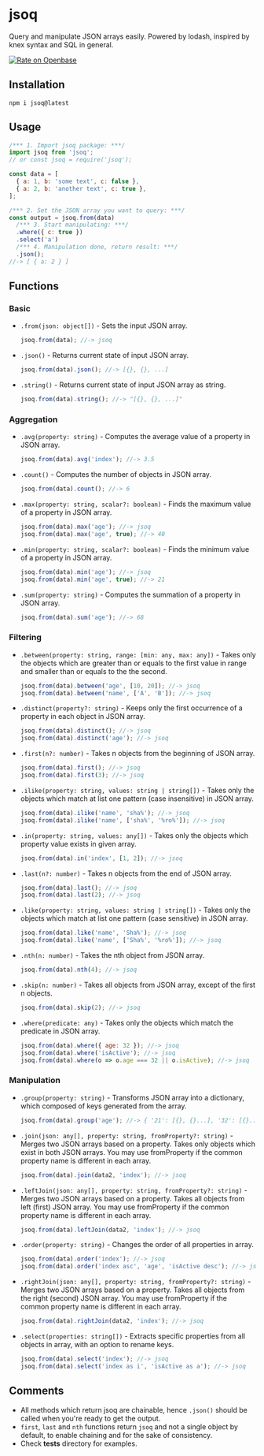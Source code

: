 # jsoq
Query and manipulate JSON arrays easily. Powered by lodash, inspired by knex syntax and SQL in general.

[![Rate on Openbase](https://badges.openbase.io/js/rating/jsoq.svg)](https://openbase.io/js/jsoq?utm_source=embedded&utm_medium=badge&utm_campaign=rate-badge)

## Installation
`npm i jsoq@latest`

## Usage
```javascript
/*** 1. Import jsoq package: ***/  
import jsoq from 'jsoq';
// or const jsoq = require('jsoq');

const data = [
  { a: 1, b: 'some text', c: false },
  { a: 2, b: 'another text', c: true },
];

/*** 2. Set the JSON array you want to query: ***/
const output = jsoq.from(data)
  /*** 3. Start manipulating: ***/
  .where({ c: true })
  .select('a')
  /*** 4. Manipulation done, return result: ***/
  .json();
//-> [ { a: 2 } ]
```

## Functions

### Basic
* `.from(json: object[])` - Sets the input JSON array.  
  ```javascript
  jsoq.from(data); //-> jsoq
  ```
* `.json()` - Returns current state of input JSON array.  
  ```javascript
  jsoq.from(data).json(); //-> [{}, {}, ...]
* `.string()` - Returns current state of input JSON array as string.  
  ```javascript
  jsoq.from(data).string(); //-> "[{}, {}, ...]"
  ```

### Aggregation
* `.avg(property: string)` - Computes the average value of a property in JSON array.  
  ```javascript
  jsoq.from(data).avg('index'); //-> 3.5
  ```
* `.count()` - Computes the number of objects in JSON array.  
  ```javascript
  jsoq.from(data).count(); //-> 6
  ```
* `.max(property: string, scalar?: boolean)` - Finds the maximum value of a property in JSON array.  
  ```javascript
  jsoq.from(data).max('age'); //-> jsoq
  jsoq.from(data).max('age', true); //-> 40
  ```
* `.min(property: string, scalar?: boolean)` - Finds the minimum value of a property in JSON array.  
  ```javascript
  jsoq.from(data).min('age'); //-> jsoq
  jsoq.from(data).min('age', true); //-> 21
  ```
* `.sum(property: string)` - Computes the summation of a property in JSON array.  
  ```javascript
  jsoq.from(data).sum('age'); //-> 68
  ```

### Filtering
* `.between(property: string, range: [min: any, max: any])` - Takes only the objects which are greater than or equals to the first value in range and smaller than or equals to the the second.  
  ```javascript
  jsoq.from(data).between('age', [10, 20]); //-> jsoq
  jsoq.from(data).between('name', ['A', 'B']); //-> jsoq
  ```
* `.distinct(property?: string)` - Keeps only the first occurrence of a property in each object in JSON array.  
  ```javascript
  jsoq.from(data).distinct(); //-> jsoq
  jsoq.from(data).distinct('age'); //-> jsoq
  ```
* `.first(n?: number)` - Takes n objects from the beginning of JSON array.  
  ```javascript
  jsoq.from(data).first(); //-> jsoq
  jsoq.from(data).first(3); //-> jsoq
  ```
* `.ilike(property: string, values: string | string[])` - Takes only the objects which match at list one pattern (case insensitive) in JSON array.  
  ```javascript
  jsoq.from(data).ilike('name', 'sha%'); //-> jsoq
  jsoq.from(data).ilike('name', ['sha%', '%ro%']); //-> jsoq
  ```
* `.in(property: string, values: any[])` - Takes only the objects which property value exists in given array.  
  ```javascript
  jsoq.from(data).in('index', [1, 2]); //-> jsoq
  ```
* `.last(n?: number)` - Takes n objects from the end of JSON array.  
  ```javascript
  jsoq.from(data).last(); //-> jsoq
  jsoq.from(data).last(2); //-> jsoq
  ```
* `.like(property: string, values: string | string[])` - Takes only the objects which match at list one pattern (case sensitive) in JSON array.  
  ```javascript
  jsoq.from(data).like('name', 'Sha%'); //-> jsoq
  jsoq.from(data).like('name', ['Sha%', '%ro%']); //-> jsoq
  ```
* `.nth(n: number)` - Takes the nth object from JSON array.  
  ```javascript
  jsoq.from(data).nth(4); //-> jsoq
  ```
* `.skip(n: number)` - Takes all objects from JSON array, except of the first n objects.  
  ```javascript
  jsoq.from(data).skip(2); //-> jsoq
  ```
* `.where(predicate: any)` - Takes only the objects which match the predicate in JSON array.  
  ```javascript
  jsoq.from(data).where({ age: 32 }); //-> jsoq
  jsoq.from(data).where('isActive'); //-> jsoq
  jsoq.from(data).where(o => o.age === 32 || o.isActive); //-> jsoq
  ```
### Manipulation
* `.group(property: string)` - Transforms JSON array into a dictionary, which composed of keys generated from the array.  
  ```javascript
  jsoq.from(data).group('age'); //-> { '21': [{}, {}...], '32': [{}...] }
  ```
* `.join(json: any[], property: string, fromProperty?: string)` - Merges two JSON arrays based on a property. Takes only objects which exist in both JSON arrays. You may use fromProperty if the common property name is different in each array.  
  ```javascript
  jsoq.from(data).join(data2, 'index'); //-> jsoq
  ```
* `.leftJoin(json: any[], property: string, fromProperty?: string)` - Merges two JSON arrays based on a property. Takes all objects from left (first) JSON array. You may use fromProperty if the common property name is different in each array.  
  ```javascript
  jsoq.from(data).leftJoin(data2, 'index'); //-> jsoq
  ```
* `.order(property: string)` - Changes the order of all properties in array.  
  ```javascript
  jsoq.from(data).order('index'); //-> jsoq
  jsoq.from(data).order('index asc', 'age', 'isActive desc'); //-> jsoq
  ```
* `.rightJoin(json: any[], property: string, fromProperty?: string)` - Merges two JSON arrays based on a property. Takes all objects from the right (second) JSON array. You may use fromProperty if the common property name is different in each array.  
  ```javascript
  jsoq.from(data).rightJoin(data2, 'index'); //-> jsoq
  ```
* `.select(properties: string[])` - Extracts specific properties from all objects in array, with an option to rename keys.  
  ```javascript
  jsoq.from(data).select('index'); //-> jsoq
  jsoq.from(data).select('index as i', 'isActive as a'); //-> jsoq
  ```

## Comments
* All methods which return jsoq are chainable, hence `.json()` should be called when you're ready to get the output.  
* `first`, `last` and `nth` functions return `jsoq` and not a single object by default, to enable chaining and for the sake of consistency. 
* Check __tests__ directory for examples.

